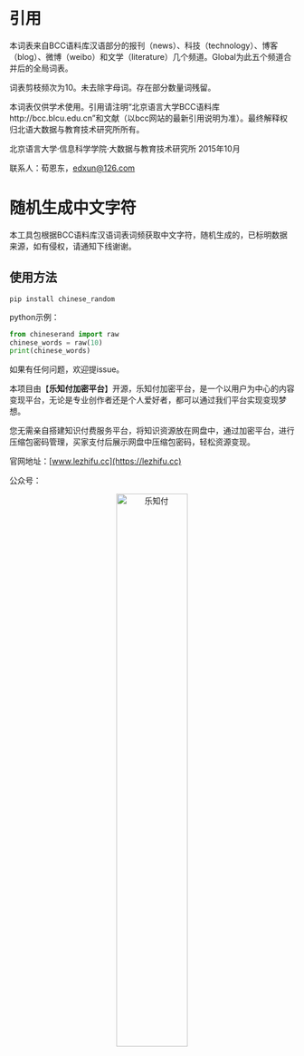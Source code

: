 # 引用
本词表来自BCC语料库汉语部分的报刊（news）、科技（technology）、博客（blog）、微博（weibo）和文学（literature）几个频道。Global为此五个频道合并后的全局词表。

词表剪枝频次为10。未去除字母词。存在部分数量词残留。

本词表仅供学术使用。引用请注明“北京语言大学BCC语料库http://bcc.blcu.edu.cn”和文献（以bcc网站的最新引用说明为准）。最终解释权归北语大数据与教育技术研究所所有。


北京语言大学·信息科学学院·大数据与教育技术研究所
2015年10月

联系人：荀恩东，edxun@126.com


# 随机生成中文字符
本工具包根据BCC语料库汉语词表词频获取中文字符，随机生成的，已标明数据来源，如有侵权，请通知下线谢谢。

## 使用方法

```commandline
pip install chinese_random
```

python示例：
```python
from chineserand import raw
chinese_words = raw(10)
print(chinese_words) 
```

如果有任何问题，欢迎提issue。



本项目由【<b>乐知付加密平台</b>】开源，乐知付加密平台，是一个以用户为中心的内容变现平台，无论是专业创作者还是个人爱好者，都可以通过我们平台实现变现梦想。

您无需亲自搭建知识付费服务平台，将知识资源放在网盘中，通过加密平台，进行压缩包密码管理，买家支付后展示网盘中压缩包密码，轻松资源变现。


官网地址：[www.lezhifu.cc](https://lezhifu.cc)

公众号：
<div style="text-align: center;">  
    <img src="images/image.png" alt="乐知付" style="width: 50%;">  
</div>